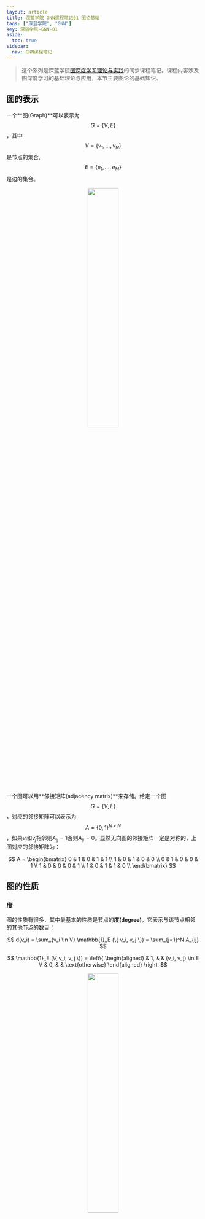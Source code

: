 ```yaml
---
layout: article
title: 深蓝学院-GNN课程笔记01-图论基础
tags: ["深蓝学院", "GNN"]
key: 深蓝学院-GNN-01
aside:
  toc: true
sidebar:
  nav: GNN课程笔记
---
```


> 这个系列是深蓝学院[图深度学习理论与实践](https://www.shenlanxueyuan.com/my/course/376)的同步课程笔记。课程内容涉及图深度学习的基础理论与应用，本节主要图论的基础知识。
<!--more-->

## 图的表示

一个**图(Graph)**可以表示为$$G = \{ V, E \}$$，其中$$V = \{ v_1, ... , v_N \}$$是节点的集合, $$E = \{ e_1, ... , e_M \}$$是边的集合。

<div align=center>
<img src="https://i.imgur.com/GtXb6SN.png" width="40%">
</div>

一个图可以用**邻接矩阵(adjacency matrix)**来存储。给定一个图$$G = \{ V, E \}$$，对应的邻接矩阵可以表示为$$A = \{ 0, 1 \}^{N \times N}$$，如果$v_i$和$v_j$相邻则$A_{ij} = 1$否则$A_{ij} = 0$。显然无向图的邻接矩阵一定是对称的，上图对应的邻接矩阵为：

$$
A =
\begin{bmatrix}
0 & 1 & 0 & 1 & 1 \\
1 & 0 & 1 & 0 & 0 \\
0 & 1 & 0 & 0 & 1 \\
1 & 0 & 0 & 0 & 1 \\
1 & 0 & 1 & 1 & 0 \\
\end{bmatrix}
$$

## 图的性质

### 度

图的性质有很多，其中最基本的性质是节点的**度(degree)**，它表示与该节点相邻的其他节点的数目：

$$
d(v_i) = \sum_{v_i \in V} \mathbb{1}_E (\{ v_i, v_j \}) = \sum_{j=1}^N A_{ij}
$$

$$
\mathbb{1}_E (\{ v_i, v_j \}) = 
\left\{
\begin{aligned}
& 1, & & (v_i, v_j) \in E \\
& 0, & & \text{otherwise}
\end{aligned}
\right.
$$

<div align=center>
<img src="https://i.imgur.com/Im1obVi.png" width="40%">
</div>

同时，图上所有节点度的和(邻接矩阵中非零元素的个数)等于图上边数量的2倍：

$$
\sum_{v_i \in V} d(v_i) = 2 \vert E \vert
$$

在度的基础上我们可以定义**邻域(neighborhood)** $N(v_i)$，它表示所有与节点$v_i$相邻的节点构成的集合。显然邻域$N(v_i)$中元素的个数等于节点的度：

$$
d(v_i) = \vert N(v_i) \vert
$$

<div align=center>
<img src="https://i.imgur.com/6IlJTE5.png" width="40%">
</div>

### 连通度

我们定义**途径(walk)**是节点与边的交替序列，从一个节点开始，以一个节点结束，其中每条边与紧邻的节点相连。途径的长度定义为途径中包含的边的数量。

<div align=center>
<img src="https://i.imgur.com/ueE9u8T.png" width="40%">
</div>

在途径的基础上可以定义**迹(trail)**和**路径(path)**，其中迹是边各不相同的途径，而路径是节点各不相同的途径。换句话说，迹中不能有相同的边儿路径中不能有相同的节点。以下图为例，$(v_1, e_4, v_4, e_5, v_5, e_6, v_1, e_1, v_2)$是一条迹但不是路径，而$(v_1, e_4, v_4, e_5, v_5, e_3, v_3)$则是一条路径。

<div align=center>
<img src="https://i.imgur.com/ueE9u8T.png" width="41%">
<img src="https://i.imgur.com/tmjeUYH.png" width="40%">
</div>

给定一个图，如果图中的任意两个节点之间都至少存在一条路径，则称这个图是一个**连通图(connected graph)**。对于下图所表示的图，如果只考虑左半部分则它是一个连通图，如果把整个图放在一起考虑则不是一个连通图。

<div align=center>
<img src="https://i.imgur.com/UpT1OJs.png" width="70%">
</div>

给定连通图中的任意两点，连接这两点的长度最小的路径被称为这两点之间的**最短路径(shortest path)**，最短路径的长度被称为两点间的距离。需要注意的是一对节点之间可能存在不止一条最短路径，如下图中$v_5$和$v_2$之间就存在2条最短路径。

<div align=center>
<img src="https://i.imgur.com/aAbz3s9.png" width="40%">
</div>

通过最短路径我们可以定义图的**直径(diameter)**为图上最远的两点间的距离，即所有最短路径中的最长路径的长度。

<div align=center>
<img src="https://i.imgur.com/C0Mqsom.png" width="40%">
</div>

### 中心性

节点的**中心性(centrality)**用来衡量节点在图上的重要程度，其中最基础的是**度中心性(degree centrality)**，它基于节点的度来测量中心性：

$$
c_d(v_i) = d(v_i) = \sum_{j=1}^N A_{ij}
$$

度中心性背后的思想在于与节点$v_i$相邻的节点越多，$v_i$在图上就越重要。

度中心性认为与节点$v_i$相邻的节点都具有相同的重要性，然而在实际中不同节点的重要性往往是不同的。在此基础上我们可以定义节点的**特征向量中心性(eigenvector centrality)**来考虑相邻节点的中心性对中心节点的贡献：

$$
c_e(v_i) = \frac{1}{\lambda} \sum_{j=1}^N A_{ij} c_e(v_j)
$$

其中$\lambda$为归一化系数。将上面的公式写成矩阵的形式不难发现特征向量中心性$c_e$实际上对应了连接矩阵$A$的特征向量，而$\lambda$为对应的特征值：

$$
\lambda c_e = A c_e
$$

显然对于给定的图可能存在多个不同的特征向量，实际中一般可取最大特征值的作为特征向量中心性。

类似地，可以定义**Katz中心性(Katz centrality)**为：

$$
c_k(v_i) = \alpha \sum_{j=1}^N A_{ij} c_k(v_j) + \beta
$$

其中常数$\beta$表示中心节点自身天然具有的重要性，而常数$\alpha$表示其他节点贡献的中心性相对于$\beta$的权重。将上面的公式写成矩阵的形式得到：

$$
c_k = \alpha A c_k + \beta
$$

$$
(I - \alpha A) c_k = \beta
$$

显然常数$\alpha$和$\beta$控制了Katz中心性的值，当$\alpha=\frac{1}{\lambda_{\text{max}}}$且$\beta = 0$时Katz中心性即为特征向量中心性。同时需要注意$\alpha$的选取：比较大的$\alpha$容易导致矩阵$I - \alpha A$出现病态的情况， 在实践中一般令$\alpha < \frac{1}{\lambda_{\text{max}}}$；而较小的$\alpha$会导致不同节点都具有相似的中心性，此时计算得到的中心性是没有意义的。

## 谱图论与图信号处理

### 拉普拉斯矩阵

**拉普拉斯矩阵(Laplacian matrix)**在图论中具有非常重要的应用，其定义为节点度矩阵与邻接矩阵的差：

$$
L = D - A
$$

由于度矩阵$D$和邻接矩阵$A$都是对称矩阵，显然拉普拉斯矩阵$L$也是对称矩阵。

通过拉普拉斯矩阵可以度量每个节点与和它相邻节点的差异。假设节点$v_i$具有的特征为$f_i$，将拉普拉斯矩阵与节点特征向量相乘得到：

$$
\begin{aligned}
h &= L f \\
&= (D - A) f \\
&= Df - Af
\end{aligned}
$$

$h$中的每一项表示节点与每个相邻节点差的和：

$$
\begin{aligned}
h_i &= d(v_i) f_i - \sum_{j=1}^N A_{ij} f_j \\
&= \sum_{v_j \in N(v_i)} (f_i - f_j)
\end{aligned}
$$

类似地，$f$关于拉普拉斯矩阵的二次型为：

$$
\begin{aligned}
f^T L f &= \sum_{v_i \in V} f_i \sum_{v_j \in N(v_i)} (f_i - f_j) \\
&= \sum_{v_i \in V} \sum_{v_j \in N(v_i)} (f_i f_i - f_i f_j) \\
&= \sum_{v_i \in V} \sum_{v_j \in N(v_i)} (\frac{1}{2} f_i f_i - f_i f_j + \frac{1}{2} f_j f_j) \\
&= \frac{1}{2} \sum_{v_i \in V} \sum_{v_j \in N(v_i)} (f_i - f_j)^2
\end{aligned}
$$

因此$f^T L f$是相邻节点差的平方和，它表示相邻节点之间的差异。同时$f^T L f \geq 0$，这说明拉普拉斯矩阵是半正定的。更进一步可以证明拉普拉斯矩阵0特征值的个数(特征值0的重数)等于图上连通分量的数目。

### 图信号处理

我们可以为图上的每一个节点赋予一个特征，这样的图数据结构称为图信号。图信号由图$$G = \{ V, E \}$$和节点域上定义的将节点映射为特征的映射$f: V \rightarrow \mathbb{R}^d$构成。

<div align=center>
<img src="https://i.imgur.com/ySw0aiG.png" width="50%">
</div>

前面已经证明了拉普拉斯矩阵的二次型$f^T L f$度量了图信号的光滑程度，$f^T L f$越小表示图上不同节点间的差异越小，图信号变化越平滑。因此，$f^T L f$也称为信号的平滑度(频率)。

在一维信号处理中同一个信号可以在时域和频域两个域上进行表示，它们之间的转换由傅里叶变换给出：

$$
F(\xi) = \langle f(t), \exp \{ -2 \pi i t \xi \} \rangle = \int_{-\infty}^\infty f(t) \exp \{ -2 \pi i t \xi \} d t
$$

上式可以理解为将时域信号$f(t)$投影到不同频率的基函数$$\exp \{ -2 \pi i t \xi \}$$上。结合拉普拉斯算子不难发现基函数$$\exp \{ -2 \pi i t \xi \}$$是拉普拉斯算子的特征函数：

$$
\begin{aligned}
\Delta \exp \{ -2 \pi i t \xi \} &= \frac{\partial^2}{\partial t^2} \exp \{ -2 \pi i t \xi \} \\
&= -(2 \pi \xi)^2 \exp \{ -2 \pi i t \xi \}
\end{aligned}
$$

因此类似于一维信号处理，图上的傅里叶变换只需要将图信号投影到拉普拉斯矩阵的特征向量上即可：

$$
F(l) = \langle f, u_l \rangle = u_l^T f = \sum_{i=1}^N f_i u_l[i]
$$

其中$u_l$是拉普拉斯矩阵的第$l$个特征向量，对应的特征值$\lambda_l$为$u_l$的频率。

拉普拉斯矩阵的特征向量构成了图$G$的傅里叶基，频域信号$F$由图信号$f$在这些傅里叶基上的系数组成。因此**图傅里叶变换(graph Fourier transform, GFT)**的矩阵形式为：

$$
F = U^T f
$$

其中$U$的每一列均为拉普拉斯矩阵的特征向量。相应地，**图傅里叶逆变换(inverse graph Fourier transform, IGFT)**为：

$$
f = U F
$$

<div align=center>
<img src="https://i.imgur.com/8mWesye.png" width="40%">
<img src="https://i.imgur.com/oqHFJaU.png" width="40%">
</div>

## 复杂图